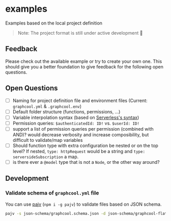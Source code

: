 # examples
Examples based on the local project definition

> Note: The project format is still under active development 🚧

## Feedback

Please check out the available example or try to create your own one. This should give you a better foundation to give feedback for the following open questions.

## Open Questions

- [ ] Naming for project definition file and environment files (Current: `graphcool.yml` & `.graphcool.env`)
- [ ] Default folder structure (functions, permissions, ...)
- [ ] Variable interpolation syntax (based on [Serverless's syntax](https://serverless.com/framework/docs/providers/aws/guide/variables/))
- [ ] Permission queries: `$authenticatedId: ID!` vs. `$userId: ID!`
- [ ] support a list of permission queries per permission (combined with AND)? would decrease verbosity and increase composibility, but difficult to validate/map variables
- [ ] Should function type with extra configuration be nested or on the top level? If nested, `type: httpRequest` would be a string and `type: serversideSubscription` a map.
- [ ] is there ever a `@model` type that is not a `Node`, or the other way around?

## Development

### Validate schema of `graphcool.yml` file

You can use [pajv](https://github.com/json-schema-everywhere/pajv) (`npm i -g pajv`) to validate files based on JSON schema.

```sh
pajv -s json-schema/graphcool.schema.json -d json-schema/graphcool-flat.yml
```
